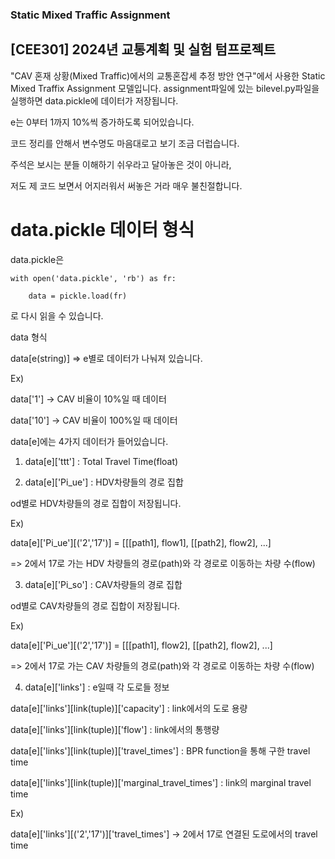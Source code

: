 ### Static Mixed Traffic Assignment
## [CEE301] 2024년 교통계획 및 실험 텀프로젝트
"CAV 혼재 상황(Mixed Traffic)에서의 교통혼잡세 추정 방안 연구"에서 사용한 Static Mixed Traffix Assignment 모델입니다.
assignment파일에 있는 bilevel.py파일을 실행하면 data.pickle에 데이터가 저장됩니다.

e는 0부터 1까지 10%씩 증가하도록 되어있습니다.

코드 정리를 안해서 변수명도 마음대로고 보기 조금 더럽습니다.

주석은 보시는 분들 이해하기 쉬우라고 달아놓은 것이 아니라,

저도 제 코드 보면서 어지러워서 써놓은 거라 매우 불친절합니다.



# data.pickle 데이터 형식
data.pickle은 



    with open('data.pickle', 'rb') as fr:
    
        data = pickle.load(fr)
    
로 다시 읽을 수 있습니다.



data 형식

data[e(string)] => e별로 데이터가 나눠져 있습니다.

Ex)

data['1'] -> CAV 비율이 10%일 때 데이터

data['10'] -> CAV 비율이 100%일 때 데이터

data[e]에는 4가지 데이터가 들어있습니다.

1. data[e]['ttt'] : Total Travel Time(float)

2. data[e]['Pi_ue'] : HDV차량들의 경로 집합

od별로 HDV차량들의 경로 집합이 저장됩니다.

Ex)

data[e]['Pi_ue'][('2','17')] = [[[path1], flow1], [[path2], flow2], ...]

=> 2에서 17로 가는 HDV 차량들의 경로(path)와 각 경로로 이동하는 차량 수(flow)

3. data[e]['Pi_so'] : CAV차량들의 경로 집합
   
od별로 CAV차량들의 경로 집합이 저장됩니다.

Ex)

data[e]['Pi_ue'][('2','17')] = [[[path1], flow2], [[path2], flow2], ...]

=> 2에서 17로 가는 CAV 차량들의 경로(path)와 각 경로로 이동하는 차량 수(flow)

4. data[e]['links'] : e일때 각 도로들 정보

data[e]['links'][link(tuple)]['capacity'] : link에서의 도로 용량

data[e]['links'][link(tuple)]['flow'] : link에서의 통행량

data[e]['links'][link(tuple)]['travel_times'] : BPR function을 통해 구한 travel time

data[e]['links'][link(tuple)]['marginal_travel_times'] : link의 marginal travel time


Ex)

data[e]['links'][('2','17')]['travel_times'] -> 2에서 17로 연결된 도로에서의 travel time
